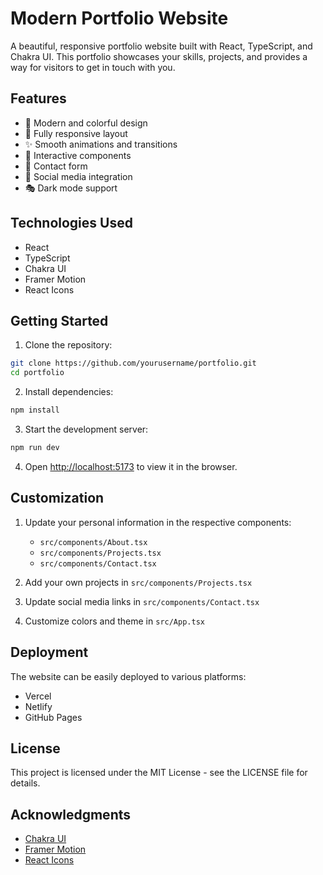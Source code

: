 # Modern Portfolio Website

A beautiful, responsive portfolio website built with React, TypeScript, and Chakra UI. This portfolio showcases your skills, projects, and provides a way for visitors to get in touch with you.

## Features

- 🎨 Modern and colorful design
- 📱 Fully responsive layout
- ✨ Smooth animations and transitions
- 🎯 Interactive components
- 📝 Contact form
- 🔗 Social media integration
- 🎭 Dark mode support

## Technologies Used

- React
- TypeScript
- Chakra UI
- Framer Motion
- React Icons

## Getting Started

1. Clone the repository:
```bash
git clone https://github.com/yourusername/portfolio.git
cd portfolio
```

2. Install dependencies:
```bash
npm install
```

3. Start the development server:
```bash
npm run dev
```

4. Open [http://localhost:5173](http://localhost:5173) to view it in the browser.

## Customization

1. Update your personal information in the respective components:
   - `src/components/About.tsx`
   - `src/components/Projects.tsx`
   - `src/components/Contact.tsx`

2. Add your own projects in `src/components/Projects.tsx`

3. Update social media links in `src/components/Contact.tsx`

4. Customize colors and theme in `src/App.tsx`

## Deployment

The website can be easily deployed to various platforms:

- Vercel
- Netlify
- GitHub Pages

## License

This project is licensed under the MIT License - see the LICENSE file for details.

## Acknowledgments

- [Chakra UI](https://chakra-ui.com/)
- [Framer Motion](https://www.framer.com/motion/)
- [React Icons](https://react-icons.github.io/react-icons/) 
